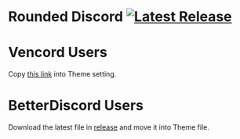 # Rounded Discord           [![Latest Release](https://img.shields.io/github/v/release/MarkChan0225/RoundedDiscord?color=gree&label=release&style=for-the-badge)](https://github.com/MarkChan0225/RoundedDiscord/releases/latest)

# Vencord Users
Copy [this link](https://raw.githubusercontent.com/MarkChan0225/RoundedDiscord/main/RoundedDiscord.theme.css) into Theme setting.

# BetterDiscord Users
Download the latest file in [release](https://github.com/MarkChan0225/RoundedDiscord/releases/latest) and move it into Theme file.
